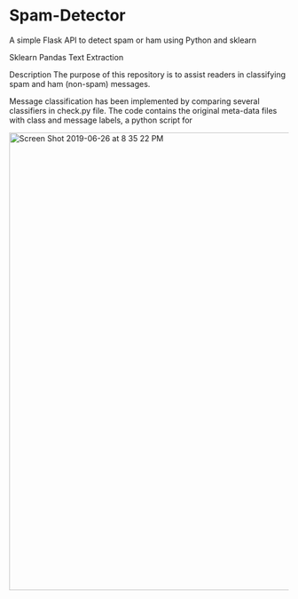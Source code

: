 # Spam-Detector
A simple Flask API to detect spam or ham using Python and sklearn

Sklearn
Pandas
Text Extraction

Description
The purpose of this repository is to assist readers in classifying spam and ham (non-spam) messages.

Message classification has been implemented by comparing several classifiers in check.py file.
The code contains the original meta-data files with class and message labels, a python script for 


<img width="824" alt="Screen Shot 2019-06-26 at 8 35 22 PM" src="https://user-images.githubusercontent.com/45254300/60224871-5a39fa00-9852-11e9-96ac-33d915bdd4a0.png">






